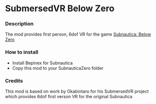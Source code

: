 # SubmersedVR Below Zero

### Description
The mod provides first person, 6dof VR for the game <A href="https://store.steampowered.com/app/848450/Subnautica_Below_Zero/">Subnautica: Below Zero</A>

### How to install
- Install Bepinex for Subnautica
- Copy this mod to your SubnauticaZero folder

### Credits
This mod is based on work by Okabintaro for his SubmersedVR project which provides 6dof first verson VR for the original Subnautica


